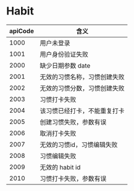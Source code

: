 # Habit

apiCode|含义
-------|-----
1000   | 用户未登录
1001   | 用户身份验证失败
2000   | 缺少日期参数 date
2001   | 无效的习惯名称，习惯创建失败
2002   | 无效的习惯分数，习惯创建失败
2003   | 习惯打卡失败
2004   | 该习惯已经打卡，不能重复打卡
2005   | 创建习惯失败，参数有误
2006   | 取消打卡失败
2007   | 无效的习惯id，习惯编辑失败
2008   | 习惯编辑失败
2009   | 无效的 habit id
2010   | 习惯打卡失败，参数有误
